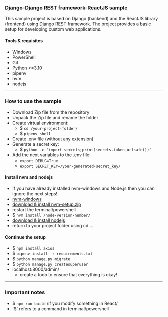 ### Django-Django REST framework-ReactJS sample

This sample project is based on Django (backend) and the ReactJS library (frontend) using Django REST framework. The project provides a basic setup for developing custom web applications.

#### Tools & requisites
- Windows
- PowerShell
- Git
- Python >=3.10
- pipenv
- nvm
- nodejs

---

### How to use the sample
- Download Zip file from the repository
- Unpack the Zip file and rename the folder
- Create virtual environment: 
  - $ `cd /your-project-folder/` 
  - $ `pipenv shell`
- Create .env file (without any extension)
- Generate a secret key: 
  - $ `python -c 'import secrets;print(secrets.token_urlsafe())'`
- Add the next variables to the .env file:
  - `export DEBUG=True`
  - `export SECRET_KEY=/your-generated-secret_key/`

#### Install nvm and nodejs
- If you have already installed nvm-windows and Node.js then you can ignore the next steps!
- [nvm-windows](https://github.com/coreybutler/nvm-windows#node-version-manager-nvm-for-windows)
- [download & install nvm-setup.zip](https://github.com/coreybutler/nvm-windows/releases)
- restart the terminal/powershell
- $ `nvm install /node-version-number/`
- [download & install nodejs](https://nodejs.org/en/download)
- return to your project folder using cd ...

#### Continue the setup
- $ `npm install axios`
- $ `pipenv install -r requirements.txt`
- $ `python manage.py migrate`
- $ `python manage.py createsuperuser`
- localhost:8000/admin/
  - create a todo to ensure that everything is okay!

***

### Important notes
- $ `npm run build` /if you modify something in React/
- '$' refers to a command in terminal/powershell